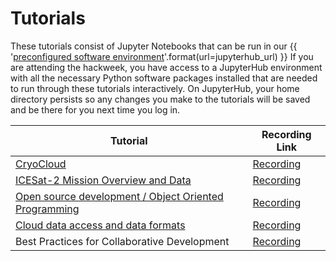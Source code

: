 # Tutorials

These tutorials consist of Jupyter Notebooks that can be run in our
{{ '[preconfigured software environment]({url})'.format(url=jupyterhub_url) }}
If you are attending the hackweek, you have access to a JupyterHub environment
with all the necessary Python software packages installed that are needed to run
through these tutorials interactively. On JupyterHub, your home directory persists
so any changes you make to the tutorials will be saved and be there for you next
time you log in.

| Tutorial                                                                           | Recording Link                            |
|------------------------------------------------------------------------------------|-------------------------------------------|
| [CryoCloud](./cryocloud_demo/CryoCloud_demo.ipynb)                                 | [Recording](https://youtu.be/ub86G53V12s) |
| [ICESat-2 Mission Overview and Data](./mission_overview/ICESat-2_mission_products.pdf) | [Recording](https://youtu.be/2-Uo-iZfa4U) |
| [Open source development / Object Oriented Programming](./OOP/index.md)            | [Recording](https://youtu.be/ztAAWL_dQGo) |
| [Cloud data access and data formats](./data-access-and-format%2Findex.md)          | [Recording](https://youtu.be/xVfojeQ4bLw) |
| Best Practices for Collaborative Development                                       | [Recording](https://www.youtube.com/watch?v=CzHq8RT0RVg) |
